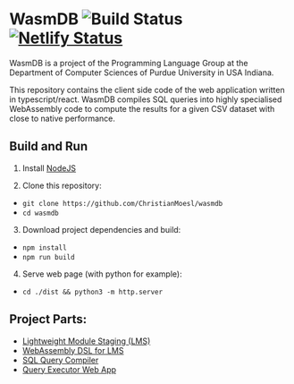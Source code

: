 # WasmDB ![Build Status](https://github.com/ChristianMoesl/wasmdb/workflows/CI/badge.svg) [![Netlify Status](https://api.netlify.com/api/v1/badges/8cf8bb7e-ef52-4c03-99ec-9cf1c1f9bd3f/deploy-status)](https://app.netlify.com/sites/wasmdb/deploys)

WasmDB is a project of the Programming Language Group at the Department of Computer Sciences of Purdue University in USA Indiana.

This repository contains the client side code of the web application written in typescript/react. 
WasmDB compiles SQL queries into highly specialised WebAssembly code to compute the results for a given CSV dataset with close to native performance. 

## Build and Run 

1. Install [NodeJS](https://nodejs.org/)

2. Clone this repository:
  * `git clone https://github.com/ChristianMoesl/wasmdb` 
  * `cd wasmdb`

3. Download project dependencies and build:
  * `npm install`
  * `npm run build`

4. Serve web page (with python for example):
  * `cd ./dist && python3 -m http.server`

## Project Parts:
+ [Lightweight Module Staging (LMS)](https://github.com/TiarkRompf/lms-clean) 
+ [WebAssembly DSL for LMS](https://github.com/ChristianMoesl/lms-wasm)
+ [SQL Query Compiler](https://github.com/ChristianMoesl/wasmdb-backend)
+ [Query Executor Web App](https://github.com/ChristianMoesl/wasmdb)
